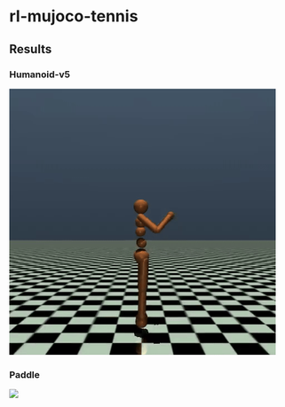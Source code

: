 # rl-mujoco-tennis

## Results

### Humanoid-v5

![](/Images/ppo_humanoid.gif)

### Paddle

![](/Images/ppo_paddle.gif)
